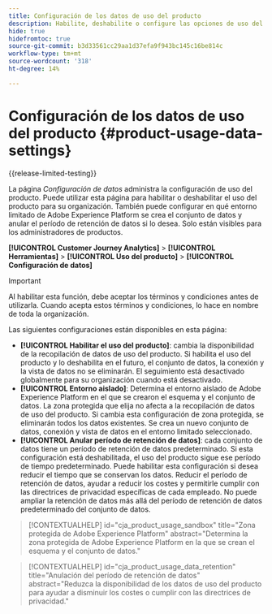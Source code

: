 ```yaml
---
title: Configuración de los datos de uso del producto
description: Habilite, deshabilite o configure las opciones de uso del producto.
hide: true
hidefromtoc: true
source-git-commit: b3d33561cc29aa1d37efa9f943bc145c16be814c
workflow-type: tm+mt
source-wordcount: '318'
ht-degree: 14%

---
```


# Configuración de los datos de uso del producto {#product-usage-data-settings}

{{release-limited-testing}}

La página _Configuración de datos_ administra la configuración de uso del producto. Puede utilizar esta página para habilitar o deshabilitar el uso del producto para su organización. También puede configurar en qué entorno limitado de Adobe Experience Platform se crea el conjunto de datos y anular el período de retención de datos si lo desea. Solo están visibles para los administradores de productos.

**[!UICONTROL Customer Journey Analytics]** > **[!UICONTROL Herramientas]** > **[!UICONTROL Uso del producto]** > **[!UICONTROL Configuración de datos]**

>[!IMPORTANT]
>Al habilitar esta función, debe aceptar los términos y condiciones antes de utilizarla. Cuando acepta estos términos y condiciones, lo hace en nombre de toda la organización.

Las siguientes configuraciones están disponibles en esta página:

* **[!UICONTROL Habilitar el uso del producto]**: cambia la disponibilidad de la recopilación de datos de uso del producto. Si habilita el uso del producto y lo deshabilita en el futuro, el conjunto de datos, la conexión y la vista de datos no se eliminarán. El seguimiento está desactivado globalmente para su organización cuando está desactivado.
* **[!UICONTROL Entorno aislado]**: Determina el entorno aislado de Adobe Experience Platform en el que se crearon el esquema y el conjunto de datos. La zona protegida que elija no afecta a la recopilación de datos de uso del producto. Si cambia esta configuración de zona protegida, se eliminarán todos los datos existentes. Se crea un nuevo conjunto de datos, conexión y vista de datos en el entorno limitado seleccionado.
* **[!UICONTROL Anular período de retención de datos]**: cada conjunto de datos tiene un período de retención de datos predeterminado. Si esta configuración está deshabilitada, el uso del producto sigue ese período de tiempo predeterminado. Puede habilitar esta configuración si desea reducir el tiempo que se conservan los datos. Reducir el período de retención de datos, ayudar a reducir los costes y permitirle cumplir con las directrices de privacidad específicas de cada empleado. No puede ampliar la retención de datos más allá del período de retención de datos predeterminado del conjunto de datos.

>[!CONTEXTUALHELP]
>id="cja_product_usage_sandbox"
>title="Zona protegida de Adobe Experience Platform"
>abstract="Determina la zona protegida de Adobe Experience Platform en la que se crean el esquema y el conjunto de datos."

>[!CONTEXTUALHELP]
>id="cja_product_usage_data_retention"
>title="Anulación del período de retención de datos"
>abstract="Reduzca la disponibilidad de los datos de uso del producto para ayudar a disminuir los costes o cumplir con las directrices de privacidad."
